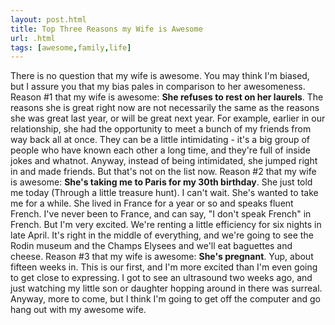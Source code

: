 ```yaml
---
layout: post.html
title: Top Three Reasons my Wife is Awesome
url: .html
tags: [awesome,family,life]
---
```

There is no question that my wife is awesome. You may think I'm biased, but I assure you that my bias pales in comparison to her awesomeness. Reason #1 that my wife is awesome: **She refuses to rest on her laurels**. The reasons she is great right now are not necessarily the same as the reasons she was great last year, or will be great next year. For example, earlier in our relationship, she had the opportunity to meet a bunch of my friends from way back all at once. They can be a little intimidating - it's a big group of people who have known each other a long time, and they're full of inside jokes and whatnot. Anyway, instead of being intimidated, she jumped right in and made friends. But that's not on the list now. Reason #2 that my wife is awesome: **She's taking me to Paris for my 30th birthday**. She just told me today (Through a little treasure hunt). I can't wait. She's wanted to take me for a while. She lived in France for a year or so and speaks fluent French. I've never been to France, and can say, "I don't speak French" in French. But I'm very excited. We're renting a little efficiency for six nights in late April. It's right in the middle of everything, and we're going to see the Rodin museum and the Champs Elysees and we'll eat baguettes and cheese. Reason #3 that my wife is awesome: **She's pregnant**. Yup, about fifteen weeks in. This is our first, and I'm more excited than I'm even going to get close to expressing. I got to see an ultrasound two weeks ago, and just watching my little son or daughter hopping around in there was surreal. Anyway, more to come, but I think I'm going to get off the computer and go hang out with my awesome wife.
